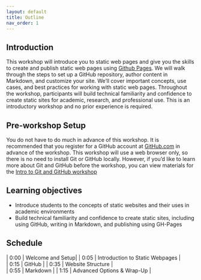 ```yaml
---
layout: default
title: Outline
nav_order: 1
---
```


## Introduction

This workshop will introduce you to static web pages and give you the skills to create and publish static web pages using [Github Pages](https://pages.github.com/). We will walk through the steps to set up a GitHub repository, author content in Markdown, and customize your site. We’ll cover important concepts, use cases, and best practices for working with static web pages. Throughout the workshop, participants will build technical familiarity and confidence to create static sites for academic, research, and professional use. This is an introductory workshop and no prior experience is required. 

## Pre-workshop Setup

You do not have to do much in advance of this workshop. It is recommended that you register for a GitHub account at [GitHub.com](github.com) in advance of the workshop. This workshop will use a web browser only, so there is no need to install Git or GitHub locally. However, if you’d like to learn more about Git and GitHub before the workshop, you can view materials for the [Intro to Git and GitHub workshop](https://ubc-library-rc.github.io/intro-git/)

## Learning objectives

* Introduce students to the concepts of static websites and their uses in academic environments
* Build technical familiarity and confidence to create static sites, including using GitHub, writing in Markdown, and publishing using GH-Pages

## Schedule

| 0:00 | Welcome and Setup|
| 0:05 | Introduction to Static Webpages |  
| 0:15 | GitHub |
| 0:35 | Website Structure |   
| 0:55 | Markdown |
| 1:15 | Advanced Options & Wrap-Up |
